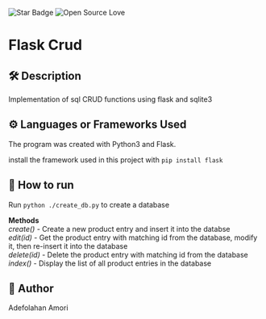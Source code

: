 <!--Please do not remove this part-->

![Star Badge](https://img.shields.io/static/v1?label=%F0%9F%8C%9F&message=If%20Useful&style=style=flat&color=BC4E99)
![Open Source Love](https://badges.frapsoft.com/os/v1/open-source.svg?v=103)

# Flask Crud

<!--An image is an illustration for your project, the tip here is using your sense of humour as much as you can :D

You can copy paste my markdown photo insert as following:
<p align="center">
<img src="your-source-is-here" width=40% height=40%>
-->

## 🛠️ Description

<!--Remove the below lines and add yours -->

Implementation of sql CRUD functions using flask and sqlite3

## ⚙️ Languages or Frameworks Used

<!--Remove the below lines and add yours -->

The program was created with Python3 and Flask.

install the framework used in this project with
`pip install flask`

<!-- Modules required to be able to use the script successfully
and how to install them.
(If there are a lot of them, including a `requirements.txt` file will work better.) -->

## 🌟 How to run

<!--Remove the below lines and add yours -->

Run `python ./create_db.py` to create a database

**Methods**\
_create()_ - Create a new product entry and insert it into the databse\
_edit(id)_ - Get the product entry with matching id from the database, modify it, then re-insert it into the database\
_delete(id)_ - Delete the product entry with matching id from the database\
_index()_ - Display the list of all product entries in the database

<!-- ## 📺 Demo -->

<!-- Add a Screenshot/GIF showing the sample use of the script (jpeg/png/gif). -->

## 🤖 Author

<!--Remove the below lines and add yours -->

Adefolahan Amori 
